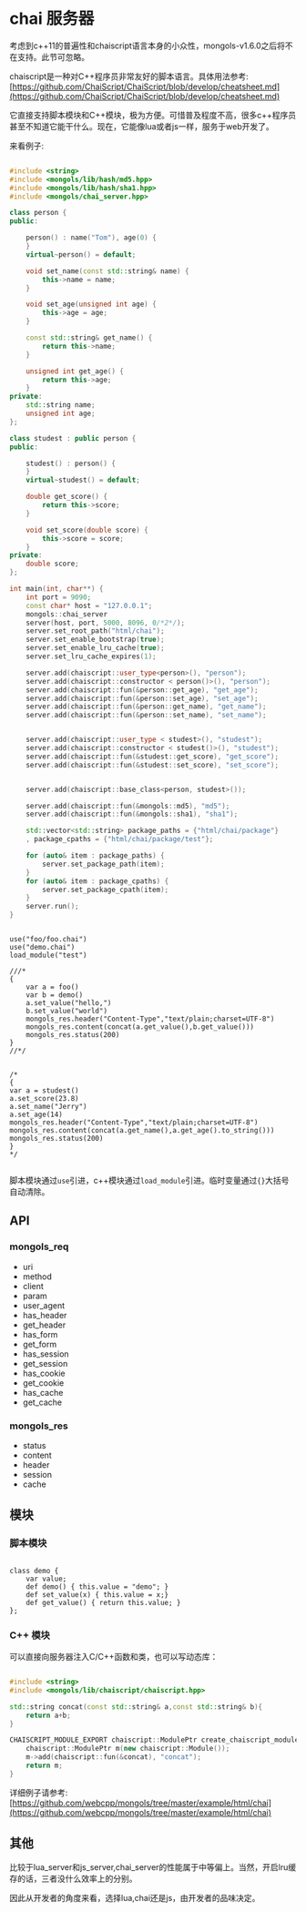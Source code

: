 # chai 服务器

考虑到c++11的普遍性和chaiscript语言本身的小众性，mongols-v1.6.0之后将不在支持。此节可忽略。

chaiscript是一种对C++程序员非常友好的脚本语言。具体用法参考:[https://github.com/ChaiScript/ChaiScript/blob/develop/cheatsheet.md](https://github.com/ChaiScript/ChaiScript/blob/develop/cheatsheet.md)

它直接支持脚本模块和C++模块，极为方便。可惜普及程度不高，很多c++程序员甚至不知道它能干什么。现在，它能像lua或者js一样，服务于web开发了。


来看例子:

```cpp

#include <string>
#include <mongols/lib/hash/md5.hpp>
#include <mongols/lib/hash/sha1.hpp>
#include <mongols/chai_server.hpp>

class person {
public:

    person() : name("Tom"), age(0) {
    }
    virtual~person() = default;

    void set_name(const std::string& name) {
        this->name = name;
    }

    void set_age(unsigned int age) {
        this->age = age;
    }

    const std::string& get_name() {
        return this->name;
    }

    unsigned int get_age() {
        return this->age;
    }
private:
    std::string name;
    unsigned int age;
};

class studest : public person {
public:

    studest() : person() {
    }
    virtual~studest() = default;

    double get_score() {
        return this->score;
    }

    void set_score(double score) {
        this->score = score;
    }
private:
    double score;
};

int main(int, char**) {
    int port = 9090;
    const char* host = "127.0.0.1";
    mongols::chai_server
    server(host, port, 5000, 8096, 0/*2*/);
    server.set_root_path("html/chai");
    server.set_enable_bootstrap(true);
    server.set_enable_lru_cache(true);
    server.set_lru_cache_expires(1);

    server.add(chaiscript::user_type<person>(), "person");
    server.add(chaiscript::constructor < person()>(), "person");
    server.add(chaiscript::fun(&person::get_age), "get_age");
    server.add(chaiscript::fun(&person::set_age), "set_age");
    server.add(chaiscript::fun(&person::get_name), "get_name");
    server.add(chaiscript::fun(&person::set_name), "set_name");


    server.add(chaiscript::user_type < studest>(), "studest");
    server.add(chaiscript::constructor < studest()>(), "studest");
    server.add(chaiscript::fun(&studest::get_score), "get_score");
    server.add(chaiscript::fun(&studest::set_score), "set_score");


    server.add(chaiscript::base_class<person, studest>());

    server.add(chaiscript::fun(&mongols::md5), "md5");
    server.add(chaiscript::fun(&mongols::sha1), "sha1");

    std::vector<std::string> package_paths = {"html/chai/package"}
    , package_cpaths = {"html/chai/package/test"};

    for (auto& item : package_paths) {
        server.set_package_path(item);
    }
    for (auto& item : package_cpaths) {
        server.set_package_cpath(item);
    }
    server.run();
}

```

```shell

use("foo/foo.chai")
use("demo.chai")
load_module("test")

///*
{
    var a = foo()
    var b = demo()
    a.set_value("hello,")
    b.set_value("world")
    mongols_res.header("Content-Type","text/plain;charset=UTF-8")
    mongols_res.content(concat(a.get_value(),b.get_value()))
    mongols_res.status(200)
}
//*/


/*
{
var a = studest()
a.set_score(23.8)
a.set_name("Jerry")
a.set_age(14)
mongols_res.header("Content-Type","text/plain;charset=UTF-8")
mongols_res.content(concat(a.get_name(),a.get_age().to_string()))
mongols_res.status(200)
}
*/


```

脚本模块通过`use`引进，c++模块通过`load_module`引进。临时变量通过`{}`大括号自动清除。

## API

### mongols_req
- uri
- method
- client
- param
- user_agent
- has_header
- get_header
- has_form
- get_form
- has_session
- get_session
- has_cookie
- get_cookie
- has_cache
- get_cache
### mongols_res
- status
- content
- header
- session
- cache


## 模块
### 脚本模块
```shell

class demo {
    var value;
    def demo() { this.value = "demo"; }
    def set_value(x) { this.value = x;}
    def get_value() { return this.value; }
};

```

### C++ 模块
可以直接向服务器注入C/C++函数和类，也可以写动态库：

```cpp

#include <string>
#include <mongols/lib/chaiscript/chaiscript.hpp>

std::string concat(const std::string& a,const std::string& b){
    return a+b;
}

CHAISCRIPT_MODULE_EXPORT chaiscript::ModulePtr create_chaiscript_module_test() {
    chaiscript::ModulePtr m(new chaiscript::Module());
    m->add(chaiscript::fun(&concat), "concat");
    return m;
}

```

详细例子请参考:[https://github.com/webcpp/mongols/tree/master/example/html/chai](https://github.com/webcpp/mongols/tree/master/example/html/chai)

## 其他

比较于lua_server和js_server,chai_server的性能属于中等偏上。当然，开启lru缓存的话，三者没什么效率上的分别。

因此从开发者的角度来看，选择lua,chai还是js，由开发者的品味决定。
